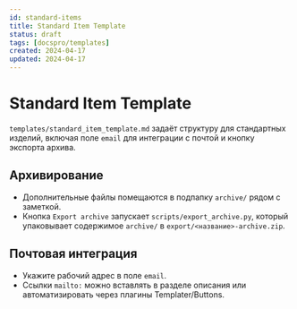 ```yaml
---
id: standard-items
title: Standard Item Template
status: draft
tags: [docspro/templates]
created: 2024-04-17
updated: 2024-04-17
---
```


# Standard Item Template

`templates/standard_item_template.md` задаёт структуру для стандартных изделий,
включая поле `email` для интеграции с почтой и кнопку экспорта архива.

## Архивирование
- Дополнительные файлы помещаются в подпапку `archive/` рядом с заметкой.
- Кнопка `Export archive` запускает `scripts/export_archive.py`, который
  упаковывает содержимое `archive/` в `export/<название>-archive.zip`.

## Почтовая интеграция
- Укажите рабочий адрес в поле `email`.
- Ссылки `mailto:` можно вставлять в разделе описания или автоматизировать
  через плагины Templater/Buttons.
